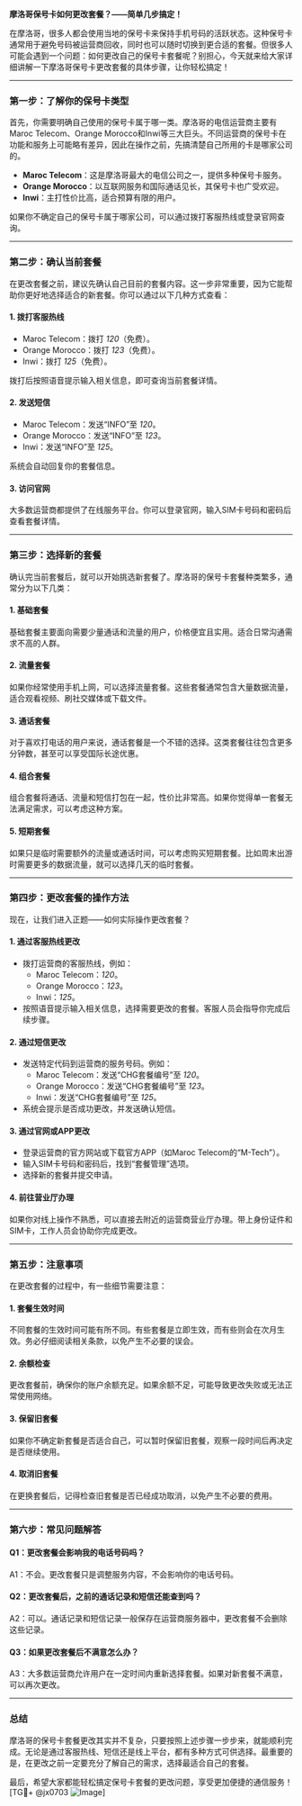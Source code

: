 **摩洛哥保号卡如何更改套餐？——简单几步搞定！**

在摩洛哥，很多人都会使用当地的保号卡来保持手机号码的活跃状态。这种保号卡通常用于避免号码被运营商回收，同时也可以随时切换到更合适的套餐。但很多人可能会遇到一个问题：如何更改自己的保号卡套餐呢？别担心，今天就来给大家详细讲解一下摩洛哥保号卡更改套餐的具体步骤，让你轻松搞定！

---

### **第一步：了解你的保号卡类型**
首先，你需要明确自己使用的保号卡属于哪一类。摩洛哥的电信运营商主要有Maroc Telecom、Orange Morocco和Inwi等三大巨头。不同运营商的保号卡在功能和服务上可能略有差异，因此在操作之前，先搞清楚自己所用的卡是哪家公司的。

- **Maroc Telecom**：这是摩洛哥最大的电信公司之一，提供多种保号卡服务。
- **Orange Morocco**：以互联网服务和国际通话见长，其保号卡也广受欢迎。
- **Inwi**：主打性价比高，适合预算有限的用户。

如果你不确定自己的保号卡属于哪家公司，可以通过拨打客服热线或登录官网查询。

---

### **第二步：确认当前套餐**
在更改套餐之前，建议先确认自己目前的套餐内容。这一步非常重要，因为它能帮助你更好地选择适合的新套餐。你可以通过以下几种方式查看：

#### 1. **拨打客服热线**
   - Maroc Telecom：拨打 *120*（免费）。
   - Orange Morocco：拨打 *123*（免费）。
   - Inwi：拨打 *125*（免费）。

拨打后按照语音提示输入相关信息，即可查询当前套餐详情。

#### 2. **发送短信**
   - Maroc Telecom：发送“INFO”至 *120*。
   - Orange Morocco：发送“INFO”至 *123*。
   - Inwi：发送“INFO”至 *125*。

系统会自动回复你的套餐信息。

#### 3. **访问官网**
   大多数运营商都提供了在线服务平台。你可以登录官网，输入SIM卡号码和密码后查看套餐详情。

---

### **第三步：选择新的套餐**
确认完当前套餐后，就可以开始挑选新套餐了。摩洛哥的保号卡套餐种类繁多，通常分为以下几类：

#### 1. **基础套餐**
   基础套餐主要面向需要少量通话和流量的用户，价格便宜且实用。适合日常沟通需求不高的人群。

#### 2. **流量套餐**
   如果你经常使用手机上网，可以选择流量套餐。这些套餐通常包含大量数据流量，适合观看视频、刷社交媒体或下载文件。

#### 3. **通话套餐**
   对于喜欢打电话的用户来说，通话套餐是一个不错的选择。这类套餐往往包含更多分钟数，甚至可以享受国际长途优惠。

#### 4. **组合套餐**
   组合套餐将通话、流量和短信打包在一起，性价比非常高。如果你觉得单一套餐无法满足需求，可以考虑这种方案。

#### 5. **短期套餐**
   如果只是临时需要额外的流量或通话时间，可以考虑购买短期套餐。比如周末出游时需要更多的数据流量，就可以选择几天的临时套餐。

---

### **第四步：更改套餐的操作方法**
现在，让我们进入正题——如何实际操作更改套餐？

#### 1. **通过客服热线更改**
   - 拨打运营商的客服热线，例如：
     - Maroc Telecom：*120*。
     - Orange Morocco：*123*。
     - Inwi：*125*。
   - 按照语音提示输入相关信息，选择需要更改的套餐。客服人员会指导你完成后续步骤。

#### 2. **通过短信更改**
   - 发送特定代码到运营商的服务号码。例如：
     - Maroc Telecom：发送“CHG套餐编号”至 *120*。
     - Orange Morocco：发送“CHG套餐编号”至 *123*。
     - Inwi：发送“CHG套餐编号”至 *125*。
   - 系统会提示是否成功更改，并发送确认短信。

#### 3. **通过官网或APP更改**
   - 登录运营商的官方网站或下载官方APP（如Maroc Telecom的“M-Tech”）。
   - 输入SIM卡号码和密码后，找到“套餐管理”选项。
   - 选择新的套餐并提交申请。

#### 4. **前往营业厅办理**
   如果你对线上操作不熟悉，可以直接去附近的运营商营业厅办理。带上身份证件和SIM卡，工作人员会协助你完成更改。

---

### **第五步：注意事项**
在更改套餐的过程中，有一些细节需要注意：

#### 1. **套餐生效时间**
   不同套餐的生效时间可能有所不同。有些套餐是立即生效，而有些则会在次月生效。务必仔细阅读相关条款，以免产生不必要的误会。

#### 2. **余额检查**
   更改套餐前，确保你的账户余额充足。如果余额不足，可能导致更改失败或无法正常使用网络。

#### 3. **保留旧套餐**
   如果你不确定新套餐是否适合自己，可以暂时保留旧套餐，观察一段时间后再决定是否继续使用。

#### 4. **取消旧套餐**
   在更换套餐后，记得检查旧套餐是否已经成功取消，以免产生不必要的费用。

---

### **第六步：常见问题解答**
#### Q1：更改套餐会影响我的电话号码吗？
A1：不会。更改套餐只是调整服务内容，不会影响你的电话号码。

#### Q2：更改套餐后，之前的通话记录和短信还能查到吗？
A2：可以。通话记录和短信记录一般保存在运营商服务器中，更改套餐不会删除这些记录。

#### Q3：如果更改套餐后不满意怎么办？
A3：大多数运营商允许用户在一定时间内重新选择套餐。如果对新套餐不满意，可以再次更改。

---

### **总结**
摩洛哥的保号卡套餐更改其实并不复杂，只要按照上述步骤一步步来，就能顺利完成。无论是通过客服热线、短信还是线上平台，都有多种方式可供选择。最重要的是，在更改之前一定要充分了解自己的需求，选择最适合自己的套餐。

最后，希望大家都能轻松搞定保号卡套餐的更改问题，享受更加便捷的通信服务！[TG💪+ @jx0703 ![Image](https://github.com/user-attachments/assets/dbca1d08-cadb-493c-b0ec-ad6f7a83f270)]